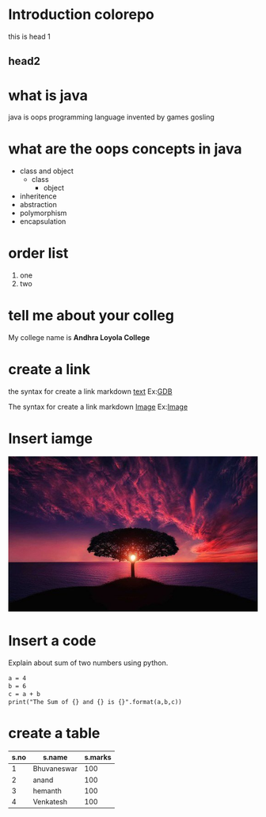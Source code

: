 # Introduction colorepo
 this is head 1
## head2
# what is java
java is oops programming language invented by games gosling
# what are the oops concepts in java
* class and object
  * class
    * object
* inheritence
* abstraction
* polymorphism
* encapsulation

# order list
1. one
2. two

# tell me about your colleg
My college name is **Andhra Loyola College**
# create a link
the syntax for create a link markdown [text](url)
Ex:[GDB](https://www.onlinegdb.com/#)

The syntax for create a link markdown [Image](url)
Ex:[Image](https://www.google.com/imgres?imgurl=https%3A%2F%2Fimages.unsplash.com%2Fphoto-1494548162494-384bba4ab999%3Fixid%3DMXwxMjA3fDB8MHxzZWFyY2h8MXx8ZGF3bnxlbnwwfHwwfA%253D%253D%26ixlib%3Drb-1.2.1%26w%3D1000%26q%3D80&imgrefurl=https%3A%2F%2Funsplash.com%2Fs%2Fphotos%2Fdawn&tbnid=a9B7raWE3PxoBM&vet=12ahUKEwjV5rPG6cruAhVdxHMBHVJLAcIQMygCegUIARDXAQ..i&docid=ezcoKoowmsJC7M&w=1000&h=1000&q=images&ved=2ahUKEwjV5rPG6cruAhVdxHMBHVJLAcIQMygCegUIARDXAQ)

# Insert iamge
![alt MyImage](Image.jpg)

# Insert a code
Explain about sum of two numbers using python.

    a = 4
    b = 6
    c = a + b
    print("The Sum of {} and {} is {}".format(a,b,c))

# create a table
s.no|s.name|s.marks
--|---------|--------
1|Bhuvaneswar| 100
2|anand|100
3|hemanth|100
4| Venkatesh|100
